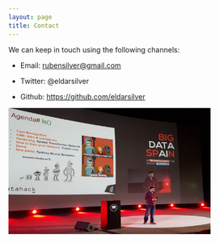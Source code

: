 ```yaml
---
layout: page
title: Contact
---
```



We can keep in touch using the following channels:

* Email: rubensilver@gmail.com

* Twitter: @eldarsilver

* Github: https://github.com/eldarsilver

<img src="../images/ruben.jpg" width="400" height="250">
